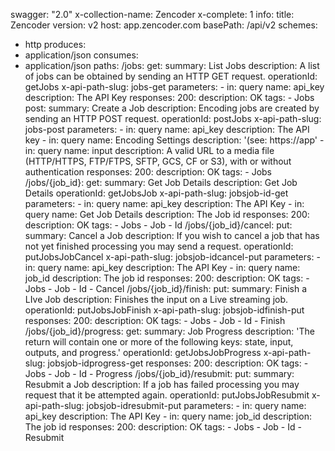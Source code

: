 swagger: "2.0"
x-collection-name: Zencoder
x-complete: 1
info:
  title: Zencoder
  version: v2
host: app.zencoder.com
basePath: /api/v2
schemes:
- http
produces:
- application/json
consumes:
- application/json
paths:
  /jobs:
    get:
      summary: List Jobs
      description: A list of jobs can be obtained by sending an HTTP GET request.
      operationId: getJobs
      x-api-path-slug: jobs-get
      parameters:
      - in: query
        name: api_key
        description: The API Key
      responses:
        200:
          description: OK
      tags:
      - Jobs
    post:
      summary: Create a Job
      description: Encoding jobs are created by sending an HTTP POST request.
      operationId: postJobs
      x-api-path-slug: jobs-post
      parameters:
      - in: query
        name: api_key
        description: The API key
      - in: query
        name: Encoding Settings
        description: '(see: https://app'
      - in: query
        name: input
        description: A valid URL to a media file (HTTP/HTTPS, FTP/FTPS, SFTP, GCS,
          CF or S3), with or without authentication
      responses:
        200:
          description: OK
      tags:
      - Jobs
  /jobs/{job_id}:
    get:
      summary: Get Job Details
      description: Get Job Details
      operationId: getJobsJob
      x-api-path-slug: jobsjob-id-get
      parameters:
      - in: query
        name: api_key
        description: The API Key
      - in: query
        name: Get Job Details
        description: The Job id
      responses:
        200:
          description: OK
      tags:
      - Jobs
      - Job
      - Id
  /jobs/{job_id}/cancel:
    put:
      summary: Cancel a Job
      description: If you wish to cancel a job that has not yet finished processing
        you may send a request.
      operationId: putJobsJobCancel
      x-api-path-slug: jobsjob-idcancel-put
      parameters:
      - in: query
        name: api_key
        description: The API Key
      - in: query
        name: job_id
        description: The job id
      responses:
        200:
          description: OK
      tags:
      - Jobs
      - Job
      - Id
      - Cancel
  /jobs/{job_id}/finish:
    put:
      summary: Finish a LIve Job
      description: Finishes the input on a Live streaming job.
      operationId: putJobsJobFinish
      x-api-path-slug: jobsjob-idfinish-put
      responses:
        200:
          description: OK
      tags:
      - Jobs
      - Job
      - Id
      - Finish
  /jobs/{job_id}/progress:
    get:
      summary: Job Progress
      description: 'The return will contain one or more of the following keys: state,
        input, outputs, and progress.'
      operationId: getJobsJobProgress
      x-api-path-slug: jobsjob-idprogress-get
      responses:
        200:
          description: OK
      tags:
      - Jobs
      - Job
      - Id
      - Progress
  /jobs/{job_id}/resubmit:
    put:
      summary: Resubmit a Job
      description: If a job has failed processing you may request that it be attempted
        again.
      operationId: putJobsJobResubmit
      x-api-path-slug: jobsjob-idresubmit-put
      parameters:
      - in: query
        name: api_key
        description: The API Key
      - in: query
        name: job_id
        description: The job id
      responses:
        200:
          description: OK
      tags:
      - Jobs
      - Job
      - Id
      - Resubmit